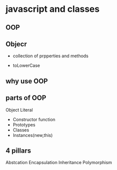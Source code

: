 # javascript and classes

## OOP

## Objecr

- collection of prpperties and methods

- toLowerCase

## why use OOP

## parts of OOP

Object Literal

- Constructor function
- Prototypes
- Classes
- Instances(new,this)

## 4 pillars

Abstcation
Encapsulation
Inheritance
Polymorphism
